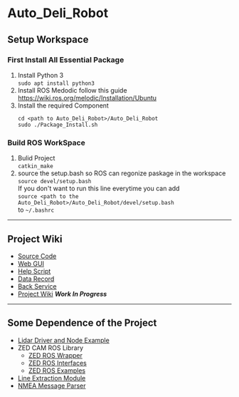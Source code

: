 # Auto_Deli_Robot  

## Setup Workspace  
### First Install All Essential Package
1. Install Python 3   
``` sudo apt install python3 ```
2. Install ROS Medodic follow this guide https://wiki.ros.org/melodic/Installation/Ubuntu
3. Install the required Component  
   ``` 
   cd <path to Auto_Deli_Robot>/Auto_Deli_Robot
   sudo ./Package_Install.sh
### Build ROS WorkSpace
1. Bulid Project   
   ``` catkin_make ```   
2. source the setup.bash so ROS can regonize paskage in the workspace   
   ``` source devel/setup.bash ```   
   If you don't want to run this line everytime you can add   
   ``` source <path to the Auto_Deli_Robot>/Auto_Deli_Robot/devel/setup.bash ```   
   to ```~/.bashrc``` 
---
## Project Wiki
- [Source Code](https://github.com/CMPE195-Group-28-Auto-Delivery-Robot/Auto_Deli_Robot/tree/main/src)
- [Web GUI]()
- [Help Script](https://github.com/CMPE195-Group-28-Auto-Delivery-Robot/Auto_Deli_Robot/tree/main/Help_Script)
- [Data Record](https://github.com/CMPE195-Group-28-Auto-Delivery-Robot/Auto_Deli_Robot/tree/main/data_record)
- [Back Service](https://github.com/CMPE195-Group-28-Auto-Delivery-Robot/Auto_Deli_Robot/tree/main/Back_Service)
- [Project Wiki](https://github.com/CMPE195-Group-28-Auto-Delivery-Robot/Auto_Delivery_Robot_Web_Control_GUI) ***Work In Progress***
---  
## Some Dependence of the Project
- [Lidar Driver and Node Example](https://github.com/Slamtec/rplidar_ros)   
- ZED CAM ROS Library
  - [ZED ROS Wrapper](https://github.com/stereolabs/zed-ros-wrapper)   
  - [ZED ROS Interfaces](https://github.com/stereolabs/zed-ros-interfaces) 
  - [ZED ROS Examples](https://github.com/stereolabs/zed-ros-examples)
- [Line Extraction Module](https://github.com/kam3k/laser_line_extraction.git)  
- [NMEA Message Parser](https://github.com/kosma/minmea.git)   

